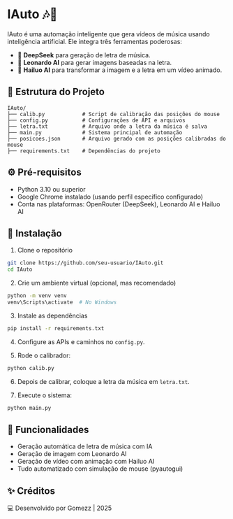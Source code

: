 # IAuto 🎶🤖

IAuto é uma automação inteligente que gera vídeos de música usando inteligência artificial. Ele integra três ferramentas poderosas:

- 🎵 **DeepSeek** para geração de letra de música.
- 🎨 **Leonardo AI** para gerar imagens baseadas na letra.
- 🎥 **Hailuo AI** para transformar a imagem e a letra em um vídeo animado.

## 📁 Estrutura do Projeto

```
IAuto/
├── calib.py            # Script de calibração das posições do mouse
├── config.py           # Configurações de API e arquivos
├── letra.txt           # Arquivo onde a letra da música é salva
├── main.py             # Sistema principal de automação
├── posicoes.json       # Arquivo gerado com as posições calibradas do mouse
├── requirements.txt    # Dependências do projeto
```

## ⚙️ Pré-requisitos

- Python 3.10 ou superior
- Google Chrome instalado (usando perfil específico configurado)
- Conta nas plataformas: OpenRouter (DeepSeek), Leonardo AI e Hailuo AI

## 🔧 Instalação

1. Clone o repositório
```bash
git clone https://github.com/seu-usuario/IAuto.git
cd IAuto
```

2. Crie um ambiente virtual (opcional, mas recomendado)
```bash
python -m venv venv
venv\Scripts\activate  # No Windows
```

3. Instale as dependências
```bash
pip install -r requirements.txt
```

4. Configure as APIs e caminhos no `config.py`.

5. Rode o calibrador:
```bash
python calib.py
```

6. Depois de calibrar, coloque a letra da música em `letra.txt`.

7. Execute o sistema:
```bash
python main.py
```

## 🧠 Funcionalidades

- Geração automática de letra de música com IA
- Geração de imagem com Leonardo AI
- Geração de vídeo com animação com Hailuo AI
- Tudo automatizado com simulação de mouse (pyautogui)

## ✨ Créditos

💻 Desenvolvido por Gomezz | 2025